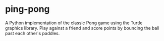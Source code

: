# ping-pong
A Python implementation of the classic Pong game using the Turtle graphics library. Play against a friend and score points by bouncing the ball past each other's paddles.
